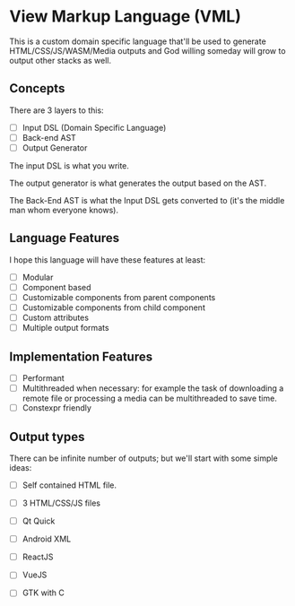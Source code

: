 # View Markup Language (VML)
This is a custom domain specific language that'll be used
to generate HTML/CSS/JS/WASM/Media outputs and God willing
someday will grow to output other stacks as well.

## Concepts
There are 3 layers to this:

- [ ] Input DSL (Domain Specific Language)
- [ ] Back-end AST
- [ ] Output Generator

The input DSL is what you write.

The output generator is what generates the output based on the AST.

The Back-End AST is what the Input DSL gets converted to (it's the middle man whom everyone knows).


## Language Features
I hope this language will have these features at least:

- [ ] Modular
- [ ] Component based
- [ ] Customizable components from parent components
- [ ] Customizable components from child component
- [ ] Custom attributes
- [ ] Multiple output formats

## Implementation Features

- [ ] Performant
- [ ] Multithreaded when necessary: for example the task of downloading a remote file or processing a media can be multithreaded to save time.
- [ ] Constexpr friendly

## Output types
There can be infinite number of outputs; but we'll start
with some simple ideas:

- [ ] Self contained HTML file.
- [ ] 3 HTML/CSS/JS files
- [ ] Qt Quick
- [ ] Android XML
- [ ] ReactJS
- [ ] VueJS
- [ ] GTK with C


